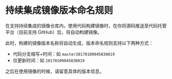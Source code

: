 # 持续集成镜像版本命名规则

在支持持续集成的镜像仓库内，使用代码构建镜像时，在你将源码推送至代码托管平台（目前支持 GitHub）后，将自动构建镜像。

此时，构建的镜像版本名称将自动生成，版本命名规则支持以下两种方式：

* 代码分支缩写+时间：如 `master20170109045830019`
* 仅更新时间：如 `20170109045830019`

之后在使用镜像的时候，请留意具体的版本信息。